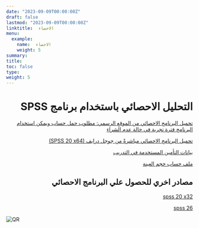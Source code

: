 ```yaml
---
date: "2023-09-09T00:00:00Z"
draft: false
lastmod: "2023-09-09T00:00:00Z"
linktitle:  الاحصاء
menu:
  example:
    name:  الاحصاء
    weight: 5
summary: 
title: 
toc: false
type: 
weight: 5
---
```


<h1 align="right">
SPSS التحليل الاحصائي باستخدام برنامج 
</h1>




<p align="right">
 <a href = "https://drive.google.com/file/d/1hLdwxwCZLFiqnKfcOP98CpKgoKCnF8wS/view?usp=sharing"> تحميل البرنامج الاحصائي من الموقع الرسمي: مطلوب حمل حساب ويمكن استخدام البرنامج فترة تجربة في حالة عدم الشراء </a>
</p>




<p align="right">
 <a href = "https://drive.google.com/file/d/1hLdwxwCZLFiqnKfcOP98CpKgoKCnF8wS/view?usp=sharing"> (SPSS 20 x64) تحميل البرنامج الاحصائي مباشرةً من جوجل درايف   </a>
</p>





<p align="right">
 <a href = "https://drive.google.com/drive/folders/1oHOWaZISmyNzT9wYkwhfpMWCEic1eOX1?usp=sharing"> بيانات التأمين المستخدمة في التدريب </a>
</p>


<p align="right">
 <a href = "https://docs.google.com/spreadsheets/d/1lB1iQQWSqUcztVQBGbvNGPqiTWYgsmCT/edit?usp=sharing&ouid=113278006464868371317&rtpof=true&sd=true"> ملف حساب حجم العينة </a>
</p>




<h2 align="right">
مصادر اخري للحصول علي البرنامج الاحصائي
</h2>



<p align="right">
 <a href = "https://t.me/StatisticalAnalysisEgypt/132676">  spss 20 x32  </a>
</p>


<p align="right">
 <a href = "https://getintopc.com/softwares/analytics/ibm-spss-statistics-v26-2019-free-download-7922890/?id=001299380711">  spss 26  </a>
</p>



![QR](/img/train/stat-train-qr.png)
